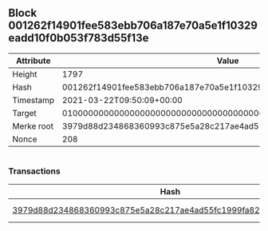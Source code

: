 ## Block 001262f14901fee583ebb706a187e70a5e1f10329eadd10f0b053f783d55f13e

Attribute | Value
--- | ---
Height | 1797
Hash | 001262f14901fee583ebb706a187e70a5e1f10329eadd10f0b053f783d55f13e
Timestamp | 2021-03-22T09:50:09+00:00
Target | 0100000000000000000000000000000000000000000000000000000000000000
Merke root | 3979d88d234868360993c875e5a28c217ae4ad55fc1999fa8296a38958e2c3f6
Nonce | 208

```

```

### Transactions

Hash | Amount
--- | ---
[3979d88d234868360993c875e5a28c217ae4ad55fc1999fa8296a38958e2c3f6](3979d88d234868360993c875e5a28c217ae4ad55fc1999fa8296a38958e2c3f6.md) | 10.00000000 SKEPTI 
